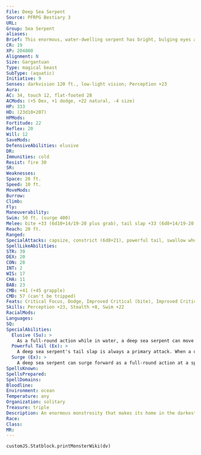 ```yaml
---
File: Deep Sea Serpent
Source: PFRPG Bestiary 3
URL: 
Group: Sea Serpent
aliases: 
Brief: This enormous, water-dwelling serpent has bright, bulging eyes and rounded jaws filled with long, jagged teeth.
CR: 19
XP: 204800
Alignment: N
Size: Gargantuan
Type: magical beast
SubType: (aquatic)
Initiative: 9
Senses: darkvision 120 ft., low-light vision; Perception +23
Aura: 
AC: 34, touch 12, flat-footed 28
ACMods: (+5 Dex, +1 dodge, +22 natural, -4 size)
HP: 333
HD: (23d10+207)
HPMods: 
Fortitude: 22
Reflex: 20
Will: 12
SaveMods: 
DefensiveAbilities: elusive
DR: 
Immunities: cold
Resist: fire 30
SR: 
Weaknesses: 
Space: 20 ft.
Speed: 10 ft.
MoveMods: 
Burrow: 
Climb: 
Fly: 
Maneuverability: 
Swim: 50 ft. (surge 400)
Melee: bite +33 (6d10+14/19-20 plus grab), tail slap +33 (6d8+14/19-20 plus grab)
Reach: 20 ft.
Ranged: 
SpecialAttacks: capsize, constrict (6d8+21), powerful tail, swallow whole (10d6+21 bludgeoning damage, AC 21, 33 hp)
SpellLikeAbilities: 
STR: 39
DEX: 20
CON: 28
INT: 2
WIS: 17
CHA: 11
BAB: 23
CMB: +41 (+45 grapple)
CMD: 57 (can't be tripped)
Feats: Critical Focus, Dodge, Improved Critical (bite), Improved Critical (tail slap), Improved Initiative, Improved Iron Will, Improved Vital Strike, Iron Will, Lightning Reflexes, Power Attack, Skill Focus (Perception), Vital Strike
Skills: Perception +23, Stealth +8, Swim +22
RacialMods: 
Languages: 
SQ: 
SpecialAbilities:
  Elusive (Su): >
    As a full-round action while in water, a deep sea serpent can move up to its run speed (200 feet) without leaving any trace of its passing (identical in effect to pass without trace). An elusive deep sea serpent gains a +40 circumstance bonus on its Stealth check. In addition, except when in combat, a sea serpent is considered to be under the effects of a nondetection spell. Both of these effects function at caster level 20th and cannot be dispelled.
  Powerful Tail (Ex): >
    A deep sea serpent's tail slap is always a primary attack. When a deep sea serpent deals damage to an object with its tail slap or via constrict damage, it ignores the first 10 points of hardness that object possesses.
  Surge (Ex): >
    A deep sea serpent can surge forward as a full-round action at a speed of 400 feet. It must move in a straight line, but does not provoke attacks of opportunity while surging.
SpellsKnown: 
SpellsPrepared: 
SpellDomains: 
Bloodline: 
Environment: ocean
Temperature: any
Organization: solitary
Treasure: triple
Description: An enormous monstrosity that makes its home in the darkest depths of the ocean's trenches, the deep sea serpent is as elusive as it is terrifying, the nightmare of sailors making their ways over the vast and seemingly bottomless waters. A deep sea serpent is rarely seen unless it wishes to be seen, and the beast usually has its own mysterious reasons for occasionally coming to the surface. At other times, those reasons are gruesomely obvious-the deep sea serpent rises to the surface to crush ships and devour sailors who tumble from the freshly shattered hulls.  It is thought that in incredibly remote parts of the underwater world, even more powerful deep sea serpents exist, beasts with supernatural luminous lures that can be used to blind foes, or with the ability to create overwhelming blasts of electricity that stun or even outright slay prey with a single stroke. Yet perhaps the most unnerving are the rumors of deep sea serpents that possess a remarkable intelligence. Such creatures, if they even exist, are rarely if ever seen near the surface-both their naturally elusive natures and the remote reality of their habitats mean that ensuring the veracity of these claims requires truly extraordinary efforts.  A typical deep sea serpent measures 50 feet long and weighs 35,000 pounds.
Race: 
Class: 
MR: 
---
```

```dataviewjs
customJS.Statblock.printMonsterWiki(dv)
```
